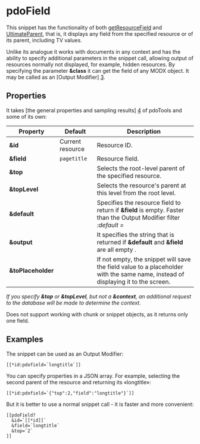 # pdoField

This snippet has the functionality of both [getResourceField][1] and [UltimateParent][2], that is, it displays any field from the specified resource or of its parent, including TV values.

Unlike its analogue it works with documents in any context and has the ability to specify additional parameters in the snippet call, allowing output of resources normally not displayed, for example, hidden resources. By specifying the parameter **&class** it can get the field of any MODX object. It may be called as an [Output Modifier] [3].

## Properties

It takes [the general properties and sampling results] [4] of pdoTools and some of its own:

Property           | Default          | Description
-------------------|------------------|---------------------------------------------------------------------------------------------------------------------------------
**&id**            | Current resource | Resource ID.
**&field**         | `pagetitle`      | Resource field.
**&top**           |                  | Selects the root-level parent of the specified resource.
**&topLevel**      |                  | Selects the resource's parent at this level from the root level.
**&default**       |                  | Specifies the resource field to return if **&field** is empty. Faster than the Output Modifier filter *:default =*
**&output**        |                  | It specifies the string that is returned if **&default** and **&field** are all empty .
**&toPlaceholder** |                  | If not empty, the snippet will save the field value to a placeholder with the same name, instead of displaying it to the screen.

*If you specify **&top** or **&topLevel**, but not a **&context**, an additional request to the database will be made to determine the context.*

Does not support working with chunk or snippet objects, as it returns only one field.

## Examples

The snippet can be used as an Output Modifier:

```modx
[[*id:pdofield=`longtitle`]]
```

You can specify properties in a JSON array. For example, selecting the second parent of the resource and returning its «longtitle»:

```modx
[[*id:pdofield=`{"top":2,"field":"longtitle"}`]]
```

But it is better to use a normal snippet call - it is faster and more convenient:

```modx
[[pdoField?
  &id=`[[*id]]`
  &field=`longtitle`
  &top=`2`
]]
```

[1]: http://rtfm.modx.com/extras/revo/getresourcefield
[2]: http://modx.com/extras/package/ultimateparent
[3]: https://rtfm.modx.com/revolution/2.x/making-sites-with-modx/customizing-content/input-and-output-filters-%28output-modifiers%29
[4]: /en/components/pdotools/general-properties
